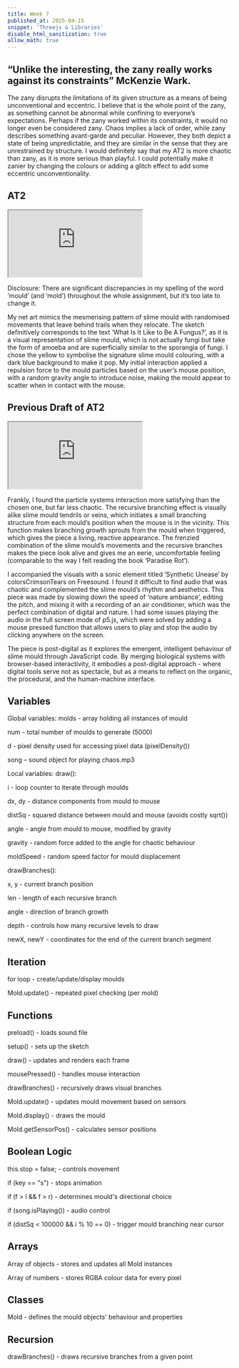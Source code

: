```yaml
---
title: Week 7
published_at: 2025-04-15
snippet: 'Threejs & Libraries'
disable_html_sanitization: true
allow_math: true
---
```


## “Unlike the interesting, the zany really works against its constraints” McKenzie Wark.

The zany disrupts the limitations of its given structure as a means of being unconventional and eccentric. I believe that is the whole point of the zany, as something cannot be abnormal while confining to everyone’s expectations. Perhaps if the zany worked within its constraints, it would no longer even be considered zany. Chaos implies a lack of order, while zany describes something avant-garde and peculiar. However, they both depict a state of being unpredictable, and they are similar in the sense that they are unrestrained by structure. I would definitely say that my AT2 is more chaotic than zany, as it is more serious than playful. I could potentially make it zanier by changing the colours or adding a glitch effect to add some eccentric unconventionality. 

## AT2
<iframe src="https://editor.p5js.org/abbeyphillips/full/Yhm5VJo4p" id="W7I01"></iframe>

<script type="module">
    const iframe = document.getElementById (`W7I01`)
    iframe.width = iframe.parentNode.scrollWidth
    iframe.height = iframe.width * 9 / 16
</script>

Disclosure:
There are significant discrepancies in my spelling of the word ‘mould’ (and ‘mold’) throughout the whole assignment, but it’s too late to change it.

My net art mimics the mesmerising pattern of slime mould with randomised movements that leave behind trails when they relocate. The sketch definitively corresponds to the text ‘What Is It Like to Be A Fungus?’, as it is a visual representation of slime mould, which is not actually fungi but take the form of amoeba and are superficially similar to the sporangia of fungi. I chose the yellow to symbolise the signature slime mould colouring, with a dark blue background to make it pop. My initial interaction applied a repulsion force to the mould particles based on the user’s mouse position, with a random gravity angle to introduce noise, making the mould appear to scatter when in contact with the mouse. 

## Previous Draft of AT2
<iframe src="https://editor.p5js.org/abbeyphillips/full/Dd5ZLpQTW" id="W7I02"></iframe>

<script type="module">
    const iframe = document.getElementById (`W7I02`)
    iframe.width = iframe.parentNode.scrollWidth
    iframe.height = iframe.width * 9 / 16
</script>

Frankly, I found the particle systems interaction more satisfying than the chosen one, but far less chaotic. The recursive branching effect is visually alike slime mould tendrils or veins, which initiates a small branching structure from each mould’s position when the mouse is in the vicinity. This function makes branching growth sprouts from the mould when triggered, which gives the piece a living, reactive appearance. The frenzied combination of the slime mould’s movements and the recursive branches makes the piece look alive and gives me an eerie, uncomfortable feeling (comparable to the way I felt reading the book ‘Paradise Rot’). 

I accompanied the visuals with a sonic element titled ‘Synthetic Unease’ by colorsCrimsonTears on Freesound. I found it difficult to find audio that was chaotic and complemented the slime mould’s rhythm and aesthetics. This piece was made by slowing down the speed of ‘nature ambiance’, editing the pitch, and mixing it with a recording of an air conditioner, which was the perfect combination of digital and nature. I had some issues playing the audio in the full screen mode of p5.js, which were solved by adding a mouse pressed function that allows users to play and stop the audio by clicking anywhere on the screen. 

The piece is post-digital as it explores the emergent, intelligent behaviour of slime mould through JavaScript code. By merging biological systems with browser-based interactivity, it embodies a post-digital approach - where digital tools serve not as spectacle, but as a means to reflect on the organic, the procedural, and the human-machine interface.


## Variables

Global variables:
molds - array holding all instances of mould

num - total number of moulds to generate (5000)

d - pixel density used for accessing pixel data (pixelDensity())

song – sound object for playing chaos.mp3

Local variables:
draw():

i - loop counter to iterate through moulds

dx, dy - distance components from mould to mouse

distSq - squared distance between mould and mouse (avoids costly sqrt())

angle - angle from mould to mouse, modified by gravity

gravity - random force added to the angle for chaotic behaviour

moldSpeed - random speed factor for mould displacement

drawBranches():

x, y - current branch position

len - length of each recursive branch

angle - direction of branch growth

depth - controls how many recursive levels to draw

newX, newY - coordinates for the end of the current branch segment

## Iteration

for loop - create/update/display moulds

Mold.update() - repeated pixel checking (per mold)

## Functions

preload() - loads sound file

setup() - sets up the sketch

draw() - updates and renders each frame

mousePressed() - handles mouse interaction

drawBranches() - recursively draws visual branches

Mold.update() - updates mould movement based on sensors

Mold.display() - draws the mould

Mold.getSensorPos()	 - calculates sensor positions

## Boolean Logic

this.stop = false; - controls movement

if (key == "s") - stops animation

if (f > l && f > r) - determines mould's directional choice

if (song.isPlaying()) - audio control

if (distSq < 100000 && i % 10 == 0) - trigger mould branching near cursor

## Arrays

Array of objects - stores and updates all Mold instances

Array of numbers - stores RGBA colour data for every pixel

## Classes

Mold - defines the mould objects' behaviour and properties

## Recursion

drawBranches() - draws recursive branches from a given point